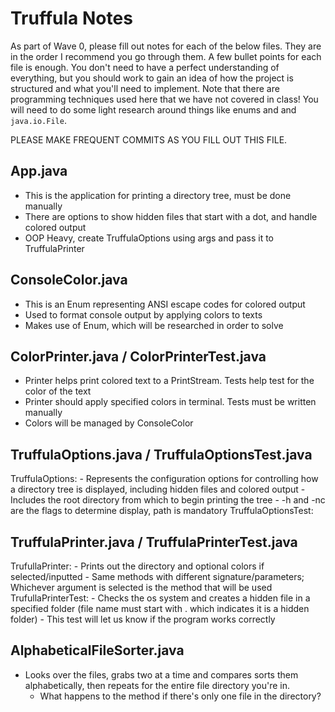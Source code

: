 # Truffula Notes
As part of Wave 0, please fill out notes for each of the below files. They are in the order I recommend you go through them. A few bullet points for each file is enough. You don't need to have a perfect understanding of everything, but you should work to gain an idea of how the project is structured and what you'll need to implement. Note that there are programming techniques used here that we have not covered in class! You will need to do some light research around things like enums and and `java.io.File`.

PLEASE MAKE FREQUENT COMMITS AS YOU FILL OUT THIS FILE.

## App.java
- This is the application for printing a directory tree, must be done manually
- There are options to show hidden files that start with a dot, and handle colored output
- OOP Heavy, create TruffulaOptions using args and pass it to TruffulaPrinter

## ConsoleColor.java
- This is an Enum representing ANSI escape codes for colored output
- Used to format console output by applying colors to texts
- Makes use of Enum, which will be researched in order to solve

## ColorPrinter.java / ColorPrinterTest.java
- Printer helps print colored text to a PrintStream. Tests help test for the color of the text
- Printer should apply specified colors in terminal. Tests must be written manually
- Colors will be managed by ConsoleColor

## TruffulaOptions.java / TruffulaOptionsTest.java
TruffulaOptions:
    - Represents the configuration options for controlling how a directory tree is displayed, including hidden files and colored output
    - Includes the root directory from which to begin printing the tree
    - -h and -nc are the flags to determine display, path is mandatory
TruffulaOptionsTest:


## TruffulaPrinter.java / TruffulaPrinterTest.java
TrufullaPrinter:
    - Prints out the directory and optional colors if selected/inputted
    - Same methods with different signature/parameters; Whichever argument is selected is the method that will be used
TrufullaPrinterTest:
    - Checks the os system and creates a hidden file in a specified folder (file name must start with . which indicates it is a hidden folder)
    - This test will let us know if the program works correctly

## AlphabeticalFileSorter.java
- Looks over the files, grabs two at a time and compares sorts them alphabetically, then repeats for the entire file directory you're in. 
    - What happens to the method if there's only one file in the directory?
